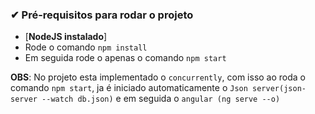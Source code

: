 ### ✔ Pré-requisitos para rodar o projeto

* [**NodeJS instalado**]
* Rode o comando `npm install`
* Em seguida rode o apenas o comando `npm start`

**OBS**: No projeto esta implementado o `concurrently`, com isso ao roda o comando `npm start`, ja é iniciado 
automaticamente o `Json server(json-server --watch db.json)` e em seguida o `angular (ng serve --o)`

